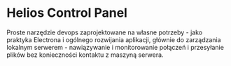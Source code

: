 # Helios Control Panel

Proste narzędzie devops zaprojektowane na własne potrzeby - jako praktyka Electrona i ogólnego rozwijania aplikacji, głównie do zarządzania lokalnym serwerem - nawiązywanie i monitorowanie połączeń i przesyłanie plików bez konieczności kontaktu z maszyną serwera.
